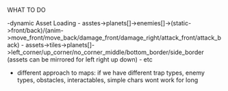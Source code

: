 WHAT TO DO

-dynamic Asset Loading 
    - asstes->planets[]->enemies[]->(static->front/back)/(anim->move_front/move_back/damage_front/damage_right/attack_front/attack_back)
    - assets->tiles->planets[]->left_corner/up_corner/no_corner_middle/bottom_border/side_border (assets can be mirrored for left right up down)
    - etc
- different approach to maps: if we have different trap types, enemy types, obstacles, interactables, simple chars wont work for long